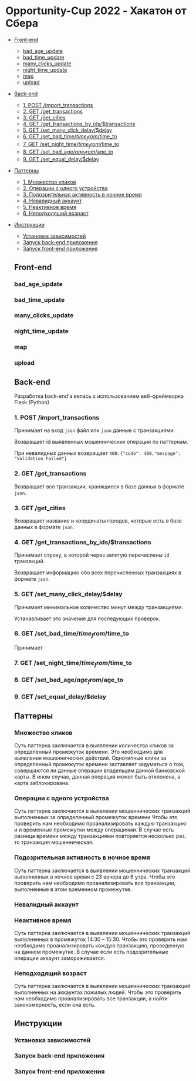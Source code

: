 # Opportunity-Cup 2022 - Хакатон от Сбера


* [Front-end](#front)
  * [bad_age_update](#bau)
  * [bad_time_update](#btu)
  * [many_clicks_update](#mcu)
  * [night_time_update](#ntu)
  * [map](#map)
  * [upload](#upload)
* [Back-end](#back)
  * [1. POST /import_transactions](#import)
  * [2. GET /get_transactions](#get_t)
  * [3. GET /get_cities](#get_c)
  * [4. GET /get_transactions_by_ids/$transactions](#get_tbi)
  * [5. GET /set_many_click_delay/$delay](#set_mcd)
  * [6. GET /set_bad_time/$time_from/$time_to](#set_bt)
  * [7. GET /set_night_time/$time_from/$time_to](#set_nt)
  * [8. GET /set_bad_age/$age_from/$age_to](#set_ba)
  * [9. GET /set_equal_delay/$delay](#set_ed)
* [Паттерны](#patterns)
  * [1. Множество кликов](#pat_1)
  * [2. Операции с одного устройства](#pat_2)
  * [3. Подозрительная активность в ночное время](#pat_3)
  * [4. Невалидный аккаунт](#pat_4)
  * [5. Неактивное время](#pat_5)
  * [6. Неподходящий возраст](#pat_6)
* [Инструкции](#instruct)
  * [Установка зависимостей](#libs)
  * [Запуск back-end приложения](#start_back)
  * [Запуск front-end приложения](#start_front)
  
  
  ## <a name="front"></a> Front-end
  ### <a name="bau"></a> bad_age_update
  ### <a name="btu"></a> bad_time_update
  ### <a name="mcu"></a> many_clicks_update
  ### <a name="ntu"></a> night_time_update
  ### <a name="map"></a> map
  ### <a name="upload"></a> upload
  ## <a name="back"></a> Back-end
  Разработка back-end'а велась с использованием веб-фреймворка Flask (Python)
  ### <a name="import"></a> 1. POST /import_transactions
  Принимает на вход `json` файл или `json` данные с транзакциями.
  
  Возвращает id выявленных мошеннических операция по паттернам.
  
  При невалидных данных возвращает `400`: `{"code": 400,"message": "Validation Failed"}`
  ### <a name="get_t"></a> 2. GET /get_transactions
  Возвращает все транзакции, хранящиеся в базе данных в формате `json`.
  ### <a name="get_c"></a> 3. GET /get_cities
  Возвращает название и координаты городов, которые есть в базе данных в формате `json`.
  ### <a name="get_tbi"></a> 4. GET /get_transactions_by_ids/$transactions
  Принимает строку, в которой через запятую перечислены `id` транзакций.
  
  Возвращает информацию обо всех перечисленных транзакциях в формате `json`.
  ### <a name="set_mcd"></a> 5. GET /set_many_click_delay/$delay
  Принимает минимальное количество минут между транзакциями.
  
  Устанавливает это значение для последующих проверок.
  ### <a name="set_bt"></a> 6. GET /set_bad_time/$time_from/$time_to
  Принимает 
  ### <a name="set_nt"></a> 7. GET /set_night_time/$time_from/$time_to
  ### <a name="set_ba"></a> 8. GET /set_bad_age/$age_from/$age_to
  ### <a name="set_ed"></a> 9. GET /set_equal_delay/$delay
  ## <a name="patterns"></a> Паттерны
  ### <a name="pat_1"></a> Множество кликов
  Суть паттерна заключается в выявлении количества кликов за определенный промежуток времени. Это необходимо для выявления мошеннических действий.   Однотипные клики за определенный промежуток времени заставляет задуматься о том, совершаются ли данные операции владельцем данной банковской карты. В ином случае, данная операция может быть отклонена, а карта заблокирована.
  ### <a name="pat_2"></a> Операции с одного устройства
  Суть паттерна заключается в выявлении мошеннических транзакций выполненных за определенный промежуток времени Чтобы это проверить нам необходимо проанализировать каждую транзакцию и и временные промежутки между операциями. В случае есть разница времени между транзакциями повторяется несколько раз, то транзакция мошенническая.
  ### <a name="pat_3"></a> Подозрительная активность в ночное время
  Суть паттерна заключается в выявлении мошеннических транзакций выполненных в ночное время с 23 вечера до 6 утра. Чтобы это проверить нам необходимо проанализировать все транзакции, выполненные в этом временном промежутке. 
  ### <a name="pat_4"></a> Невалидный аккаунт
  
  ### <a name="pat_5"></a> Неактивное время
  Суть паттерна заключается в выявлении мошеннических транзакций выполненных в промежуток 14:30 – 15:30. Чтобы это проверить нам необходимо проанализировать каждую транзакцию, проведенную на данном промежутке. В случае если есть подозрительные операции аккаунт замораживается.
  ### <a name="pat_6"></a> Неподходящий возраст
  Суть паттерна заключается в выявлении мошеннических транзакций выполненных на аккаунтах пожилых людей. Чтобы это проверить нам необходимо проанализировать все транзакции, а найти закономерность, если она есть.
  ## <a name="instruct"></a> Инструкции
  ### <a name="libs"></a> Установка зависимостей
  ### <a name="start_back"></a> Запуск back-end приложения
  ### <a name="start_front"></a> Запуск front-end приложения
